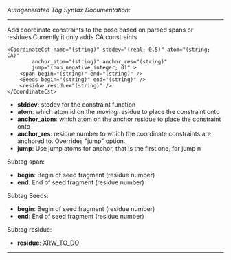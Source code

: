 _Autogenerated Tag Syntax Documentation:_

---
Add coordinate constraints to the pose based on parsed spans or residues.Currently it only adds CA constraints

```
<CoordinateCst name="(string)" stddev="(real; 0.5)" atom="(string; CA)"
        anchor_atom="(string)" anchor_res="(string)"
        jump="(non_negative_integer; 0)" >
    <span begin="(string)" end="(string)" />
    <Seeds begin="(string)" end="(string)" />
    <residue residue="(string)" />
</CoordinateCst>
```

-   **stddev**: stedev for the constraint function
-   **atom**: which atom id on the moving residue to place the constraint onto
-   **anchor_atom**: which atom on the anchor residue to place the constraint onto
-   **anchor_res**: residue number to which the coordinate constraints are anchored to. Overrides "jump" option.
-   **jump**: Use jump atoms for anchor, that is the first one, for jump n


Subtag span:   

-   **begin**: Begin of seed fragment (residue number)
-   **end**: End of seed fragment (residue number)

Subtag Seeds:   

-   **begin**: Begin of seed fragment (residue number)
-   **end**: End of seed fragment (residue number)

Subtag residue:   

-   **residue**: XRW_TO_DO

---
